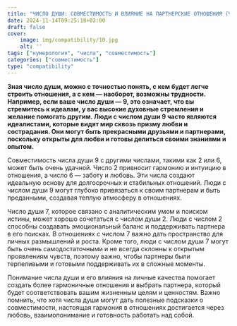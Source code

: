 ```yaml
---
title: "ЧИСЛО ДУШИ: СОВМЕСТИМОСТЬ И ВЛИЯНИЕ НА ПАРТНЕРСКИЕ ОТНОШЕНИЯ (ЧАСТЬ 3)"
date: 2024-11-14T09:25:18+03:00
draft: false
cover:
    image: img/compatibility/10.jpg
    alt: ''
tags: ["нумерология", "числа", "совместимость"]
categories: ["совместимость"]
type: "compatibility"
---
```


**Зная число души, можно с точностью понять, с кем будет легче строить отношения, а с кем — наоборот, возможны трудности. Например, если ваше число души — 9, это означает, что вы стремитесь к идеалам, у вас высокие духовные стремления и желание помогать другим. Люди с числом души 9 часто являются идеалистами, которые видят мир сквозь призму любви и сострадания. Они могут быть прекрасными друзьями и партнерами, поскольку открыты для любви и готовы делиться своими знаниями и опытом.**

Совместимость числа души 9 с другими числами, такими как 2 или 6, может быть очень удачной. Число 2 привносит гармонию и интуицию в отношения, а число 6 — заботу и любовь. Эти числа создают идеальную основу для долгосрочных и стабильных отношений. Люди с числом души 9 могут глубоко привязаться к своим партнерам и быть преданными, создавая теплую атмосферу в отношениях.

Число души 7, которое связано с аналитическим умом и поиском истины, может хорошо сочетаться с числом души 2. Люди с числом 2 способны создавать эмоциональный баланс и поддерживать партнера в его поисках. В отношениях с числом 7 важно дать пространство для личных размышлений и роста. Кроме того, люди с числом души 7 могут быть очень самодостаточными и не всегда склонны к открытым проявлениям чувств, поэтому важно, чтобы партнеры были терпеливыми и готовыми поддерживать их в сложные моменты.

Понимание числа души и его влияния на личные качества помогает создать более гармоничные отношения и выбрать партнера, который будет соответствовать вашим жизненным целям и ценностям. Важно помнить, что хотя числа души могут дать полезные подсказки о совместимости, настоящая гармония в отношениях достигается через любовь, взаимопонимание и готовность работать над собой.

